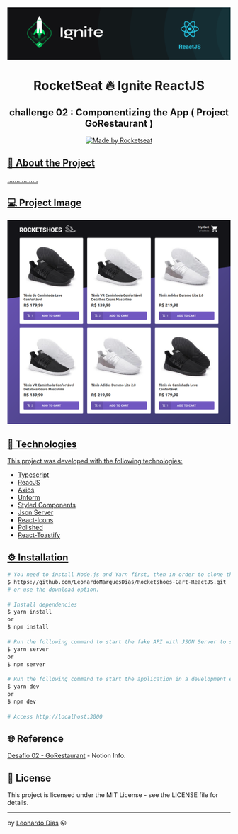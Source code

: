<div align="center">
  <img src="./.github/ignite.png">
</div>

<h1 align="center"> RocketSeat 🔥 Ignite ReactJS </h1>

<h2 align="center"> challenge 02 : Componentizing the App ( Project GoRestaurant ) </h2>

<p align="center">
  <a href="https://rocketseat.com.br">
    <img alt="Made by Rocketseat" src="https://img.shields.io/badge/made%20by-Rocketseat-%2306b656?style=flat-square">
</p>

## 🚀 About the Project
.................

## 💻 Project Image

<div align="center">
   <img src="./.github/rocketshoes.png" alt="imagem do Projeto"/> 
   </br>
</div>

## 🧰 Technologies
This project was developed with the following technologies:
* Typescript
* ReacJS
* Axios
* Unform
* Styled Components
* Json Server
* React-Icons
* Polished
* React-Toastify

## ⚙️ Installation
```bash
# You need to install Node.js and Yarn first, then in order to clone the project via HTTPS, run this command:
$ https://github.com/LeonardoMarquesDias/Rocketshoes-Cart-ReactJS.git
# or use the download option.

# Install dependencies
$ yarn install
or
$ npm install

# Run the following command to start the fake API with JSON Server to simulate an API that has foods information:
$ yarn server
or
$ npm server

# Run the following command to start the application in a development environment:
$ yarn dev 
or
$ npm dev

# Access http://localhost:3000 
```
## 🌐 Reference

[Desafio 02 - GoRestaurant](https://www.notion.so/Desafio-02-Refactoring-de-classes-e-typescript-4571541e7f8c4799bd191b6cfb53802c) - Notion Info.


## 📝 License

This project is licensed under the MIT License - see the LICENSE file for details.

---

by [Leonardo Dias](https://github.com/LeonardoMarquesDias) 😛

